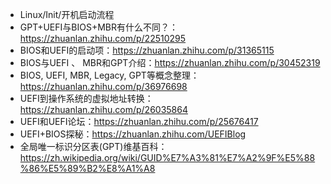 - Linux/Init/开机启动流程
- GPT+UEFI与BIOS+MBR有什么不同？：https://zhuanlan.zhihu.com/p/22510295
- BIOS和UEFI的启动项：https://zhuanlan.zhihu.com/p/31365115
- BIOS与UEFI 、 MBR和GPT介绍：https://zhuanlan.zhihu.com/p/30452319
- BIOS, UEFI, MBR, Legacy, GPT等概念整理：https://zhuanlan.zhihu.com/p/36976698
- UEFI到操作系统的虚拟地址转换：https://zhuanlan.zhihu.com/p/26035864
- UEFI和UEFI论坛：https://zhuanlan.zhihu.com/p/25676417
- UEFI+BIOS探秘：https://zhuanlan.zhihu.com/UEFIBlog
- 全局唯一标识分区表(GPT)维基百科：https://zh.wikipedia.org/wiki/GUID%E7%A3%81%E7%A2%9F%E5%88%86%E5%89%B2%E8%A1%A8